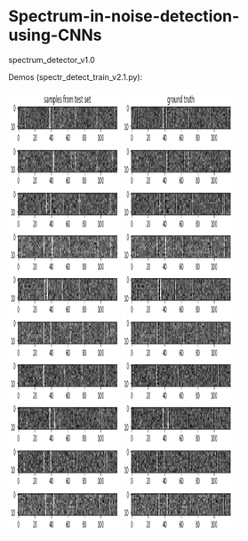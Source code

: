 # Spectrum-in-noise-detection-using-CNNs
spectrum_detector_v1.0

Demos (spectr_detect_train_v2.1.py):

<img src="images\demo_10_testsamples.png" width="200px" height="800px" /> <img src="images\demo_10_testsamples_groundtruth.png" width="200px" height="800px" />
